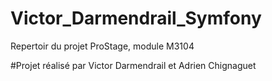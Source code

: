 # Victor_Darmendrail_Symfony
Repertoir du projet ProStage, module M3104

#Projet réalisé par Victor Darmendrail et Adrien Chignaguet
